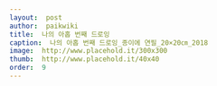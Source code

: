 ```yaml
---
layout:  post
author:  paikwiki
title:  나의 아홉 번째 드로잉
caption:  나의 아홉 번째 드로잉_종이에 연필_20×20㎝_2018
image:  http://www.placehold.it/300x300
thumb:  http://www.placehold.it/40x40
order:  9
---
```

